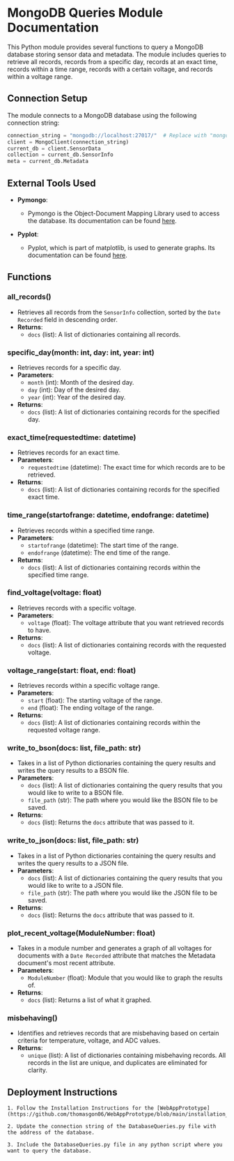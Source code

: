 
# MongoDB Queries Module Documentation

This Python module provides several functions to query a MongoDB database storing sensor data and metadata. The module includes queries to retrieve all records, records from a specific day, records at an exact time, records within a time range, records with a certain voltage, and records within a voltage range.

## Connection Setup

The module connects to a MongoDB database using the following connection string:

```python
connection_string = "mongodb://localhost:27017/"  # Replace with "mongodb://ip_of_database:27017" if the database is not on the local machine.
client = MongoClient(connection_string)
current_db = client.SensorData
collection = current_db.SensorInfo
meta = current_db.Metadata
```

## External Tools Used

- **Pymongo**:
  - Pymongo is the Object-Document Mapping Library used to access the database. Its documentation can be found [here](https://pymongo.readthedocs.io/en/stable/).

- **Pyplot**:
  - Pyplot, which is part of matplotlib, is used to generate graphs. Its documentation can be found [here](https://matplotlib.org/stable/tutorials/pyplot.html).

## Functions

### all_records()

- Retrieves all records from the `SensorInfo` collection, sorted by the `Date Recorded` field in descending order.
- **Returns**:
  - `docs` (list): A list of dictionaries containing all records.

### specific_day(month: int, day: int, year: int)

- Retrieves records for a specific day.
- **Parameters**:
  - `month` (int): Month of the desired day.
  - `day` (int): Day of the desired day.
  - `year` (int): Year of the desired day.
- **Returns**:
  - `docs` (list): A list of dictionaries containing records for the specified day.

### exact_time(requestedtime: datetime)

- Retrieves records for an exact time.
- **Parameters**:
  - `requestedtime` (datetime): The exact time for which records are to be retrieved.
- **Returns**:
  - `docs` (list): A list of dictionaries containing records for the specified exact time.

### time_range(startofrange: datetime, endofrange: datetime)

- Retrieves records within a specified time range.
- **Parameters**:
  - `startofrange` (datetime): The start time of the range.
  - `endofrange` (datetime): The end time of the range.
- **Returns**:
  - `docs` (list): A list of dictionaries containing records within the specified time range.

### find_voltage(voltage: float)

- Retrieves records with a specific voltage.
- **Parameters**:
  - `voltage` (float): The voltage attribute that you want retrieved records to have.
- **Returns**:
  - `docs` (list): A list of dictionaries containing records with the requested voltage.

### voltage_range(start: float, end: float)

- Retrieves records within a specific voltage range.
- **Parameters**:
  - `start` (float): The starting voltage of the range.
  - `end` (float): The ending voltage of the range.
- **Returns**:
  - `docs` (list): A list of dictionaries containing records within the requested voltage range.

### write_to_bson(docs: list, file_path: str)

- Takes in a list of Python dictionaries containing the query results and writes the query results to a BSON file.
- **Parameters**:
  - `docs` (list): A list of dictionaries containing the query results that you would like to write to a BSON file.
  - `file_path` (str): The path where you would like the BSON file to be saved.
- **Returns**:
  - `docs` (list): Returns the `docs` attribute that was passed to it.

### write_to_json(docs: list, file_path: str)

- Takes in a list of Python dictionaries containing the query results and writes the query results to a JSON file.
- **Parameters**:
  - `docs` (list): A list of dictionaries containing the query results that you would like to write to a JSON file.
  - `file_path` (str): The path where you would like the JSON file to be saved.
- **Returns**:
  - `docs` (list): Returns the `docs` attribute that was passed to it.

### plot_recent_voltage(ModuleNumber: float)

- Takes in a module number and generates a graph of all voltages for documents with a `Date Recorded` attribute that matches the Metadata document's most recent attribute.
- **Parameters**:
  - `ModuleNumber` (float): Module that you would like to graph the results of.
- **Returns**:
  - `docs` (list): Returns a list of what it graphed.

### misbehaving()

- Identifies and retrieves records that are misbehaving based on certain criteria for temperature, voltage, and ADC values.
- **Returns**:
  - `unique` (list): A list of dictionaries containing misbehaving records. All records in the list are unique, and duplicates are eliminated for clarity.
  
  
## Deployment Instructions

    1. Follow the Installation Instructions for the [WebAppPrototype](https://github.com/thomasgon06/WebAppPrototype/blob/main/installation_instructions.md)

    2. Update the connection string of the DatabaseQueries.py file with the address of the database. 

    3. Include the DatabaseQueries.py file in any python script where you want to query the database. 

